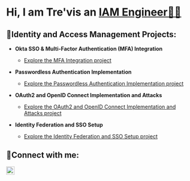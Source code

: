 <h1>Hi, I am Tre'vis an <a href="https://linkedin.com/in/trevisdean"> IAM Engineer👨‍💻 </a></h1>

<h2>📂Identity and Access Management Projects:</h2>

- <b>Okta SSO & Multi-Factor Authentication (MFA) Integration</b>
  - [Explore the MFA Integration project](https://github.com/TechwTre/Okta-MFA-SSO)
    
- <b>Passwordless Authentication Implementation</b>
  - [Explore the Passwordless Authentication Implementation project](https://github.com/TechwTre/Passwordless-Auth)
    
- <b>OAuth2 and OpenID Connect Implementation and Attacks</b>
  - [Explore the OAuth2 and OpenID Connect Implementation and Attacks project ](https://github.com/TechwTre/OAuth2-OpenID-Connect
)
    
- <b>Identity Federation and SSO Setup</b>
  - [Explore the Identity Federation and SSO Setup project](https://github.com/TechwTre/ID-Fed-SSO
)
    
<h2>📲Connect with me:</h2>

[<img align="left" alt="Tre | LinkedIn" width="22px" src="https://cdn.jsdelivr.net/npm/simple-icons@v3/icons/linkedin.svg" />][linkedin]

[linkedin]: https://linkedin.com/in/trevisdean/
